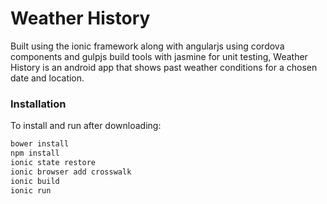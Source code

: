 # Weather History
Built using the ionic framework along with angularjs using cordova components and gulpjs build tools with jasmine for unit testing, Weather History is an android app that shows past weather conditions for a chosen date and location.

### Installation
To install and run after downloading:
```BASH
bower install
npm install
ionic state restore
ionic browser add crosswalk
ionic build
ionic run
```

